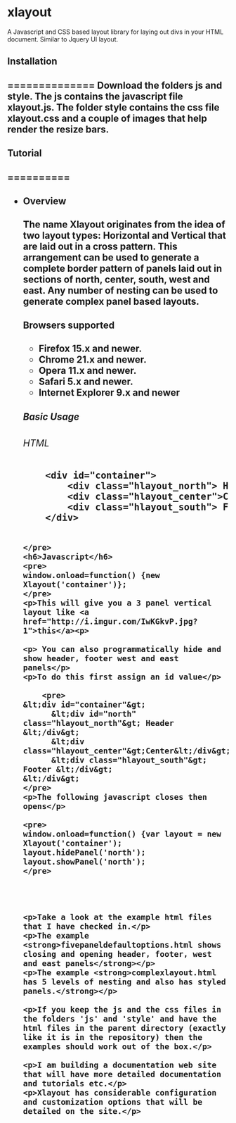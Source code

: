 xlayout
=======

A Javascript and CSS based layout library for laying out divs in your HTML document. Similar to Jquery UI layout.

<h2>Installation<h2>
==============
Download the folders js and style. The js contains the javascript file xlayout.js. The folder style contains the css file xlayout.css and a couple of images that help render the resize bars.

<h2>Tutorial<h2>
==========
<ul>
 <li>
  <div><h4>Overview</h4>
      The name Xlayout originates from the idea of two layout types: Horizontal and Vertical
      that are laid out in a cross pattern. This arrangement can be used to generate a complete border pattern
      of panels laid out in sections of north, center, south, west and east.
      Any number of nesting can be used to generate complex panel based layouts.
      <h4>Browsers supported</h4>
	<ul>
		<li>Firefox 15.x and newer.</li>
		<li>Chrome 21.x and newer.</li>
		<li>Opera 11.x and newer.</li>
		<li>Safari 5.x and newer.</li>		
		<li>Internet Explorer 9.x and newer</li>
	</ul>      
      <h5>Basic Usage</h5>
       <h6>HTML</h6>
       <pre>
	&lt;div id="container"&gt;
		&lt;div class="hlayout_north"&gt; Header &lt;/div&gt;
		&lt;div class="hlayout_center"&gt;Center&lt;/div&gt;
  		&lt;div class="hlayout_south"&gt; Footer &lt;/div&gt;	
	&lt;/div&gt;

  	</pre>
  	<h6>Javascript</h6>
	<pre>  
	window.onload=function() {new Xlayout('container')};	
	</pre>
  	<p>This will give you a 3 panel vertical layout like <a href="http://i.imgur.com/IwKGkvP.jpg?1">this</a><p>
  	
  	<p> You can also programmatically hide and show header, footer west and east panels</p>
  	<p>To do this first assign an id value</p>

        <pre>
	&lt;div id="container"&gt;
	      &lt;div id="north" class="hlayout_north"&gt; Header &lt;/div&gt;
	      &lt;div class="hlayout_center"&gt;Center&lt;/div&gt;
  	      &lt;div class="hlayout_south"&gt; Footer &lt;/div&gt;
	&lt;/div&gt;
  	</pre>
  	<p>The following javascript closes then opens</p>
  
   	<pre>
	window.onload=function() {var layout = new Xlayout('container');
	layout.hidePanel('north');
	layout.showPanel('north');
  	</pre>
  	
  	
  	
  	
  	<p>Take a look at the example html files that I have checked in.</p>
  	<p>The example <strong>fivepaneldefaultoptions.html shows closing and opening header, footer, west and east panels</strong></p>
  	<p>The example <strong>complexlayout.html has 5 levels of nesting and also has styled panels.</strong></p> 

  	<p>If you keep the js and the css files in the folders 'js' and 'style' and have the html files in the parent directory (exactly like it is in the repository) then the examples should work out of the box.</p>
  	 
  	<p>I am building a documentation web site that will have more detailed documentation and tutorials etc.</p>
  	<p>Xlayout has considerable configuration and customization options that will be detailed on the site.</p>
  	
  	
  
  </div>
  </li>



</ul>
